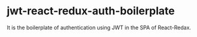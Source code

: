 # jwt-react-redux-auth-boilerplate

It is the boilerplate of authentication using JWT in the SPA of React-Redax.
